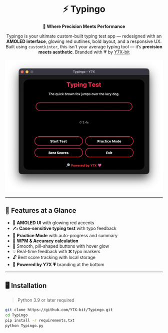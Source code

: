 <div align="center">

# ⚡ Typingo
**🎯 Where Precision Meets Performance**

Typingo is your ultimate custom-built typing test app — redesigned with an **AMOLED interface**, glowing red outlines, bold layout, and a responsive UX. Built using `customtkinter`, this isn't your average typing tool — it’s **precision meets aesthetic**.
Branded with 💗 by [Y7X-bit](https://github.com/Y7X-bit)

<img src="assets/1.png" width="650"/>

</div>

---

## 🌟 Features at a Glance

- 🔴 **AMOLED UI** with glowing red accents
- ✍️ **Case-sensitive typing test** with typo feedback
- 🔁 **Practice Mode** with auto-progress and summary
- 🧠 **WPM & Accuracy calculation**
- 🧊 Smooth, pill-shaped buttons with hover glow
- 💡 Real-time feedback with ❌ typo markers
- 🔓 Best score tracking with local storage
- 🔎 **Powered by Y7X 💗** branding at the bottom

---

## 🖥️ Installation

> Python 3.9 or later required

```bash
git clone https://github.com/Y7X-bit/Typingo.git
cd Typingo
pip install -r requirements.txt
python Typingo.py